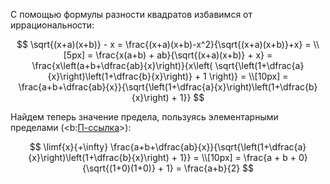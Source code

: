 С помощью формулы разности квадратов избавимся от иррациональности:

$$ \sqrt{(x+a)(x+b)} - x = \frac{(x+a)(x+b)-x^2}{\sqrt{(x+a)(x+b)}+x} = \\[5px] = \frac{x(a+b) + ab}{\sqrt{(x+a)(x+b)} + x} = \frac{x\left(a+b+\dfrac{ab}{x}\right)}{x\left( \sqrt{\left(1+\dfrac{a}{x}\right)\left(1+\dfrac{b}{x}\right)} + 1 \right)} = \\[10px] = \frac{a+b+\dfrac{ab}{x}}{\sqrt{\left(1+\dfrac{a}{x}\right)\left(1+\dfrac{b}{x}\right) + 1}} $$

Найдем теперь значение предела, пользуясь элементарными пределами (<b:[П-ссылка](advanced/proto/f-lim/elementary)>):

$$ \limf{x}{+\infty} \frac{a+b+\dfrac{ab}{x}}{\sqrt{\left(1+\dfrac{a}{x}\right)\left(1+\dfrac{b}{x}\right) + 1}} = \\[10px] = \frac{a + b + 0}{\sqrt{(1+0)(1+0)} + 1} = \frac{a+b}{2} $$